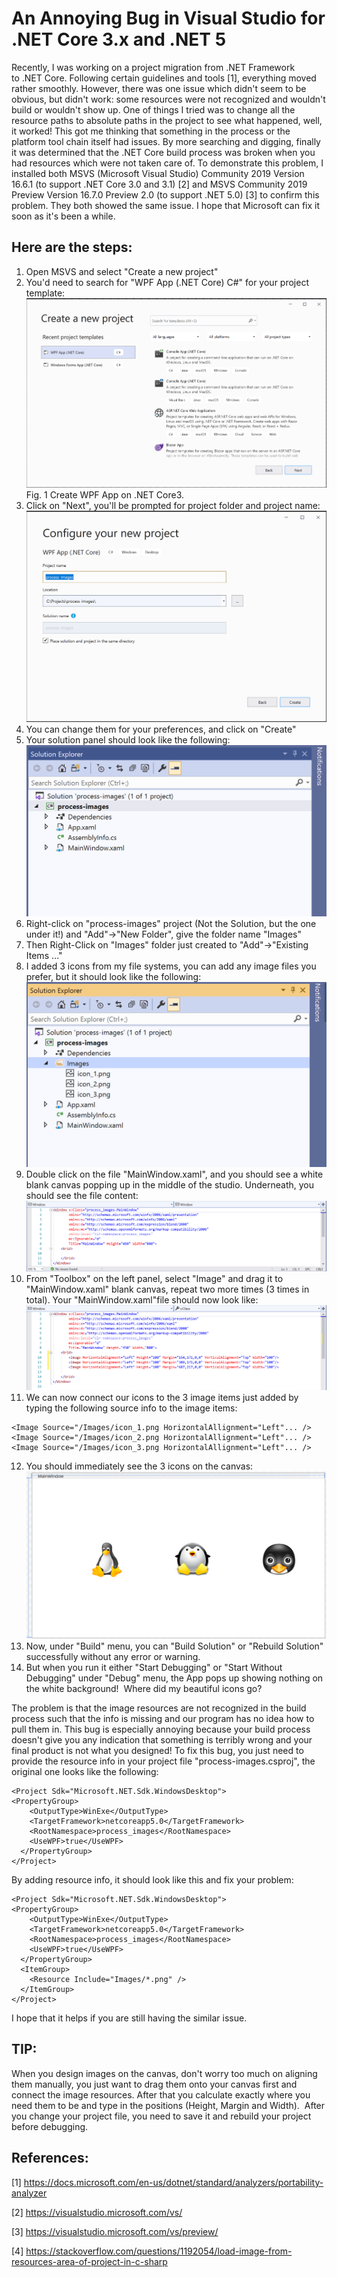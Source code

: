 # An Annoying Bug in Visual Studio for .NET Core 3.x and .NET 5

Recently, I was working on a project migration from .NET Framework to .NET Core. Following certain guidelines and tools [1], everything moved rather smoothly. However, there was one issue which didn't seem to be obvious, but didn't work: some resources were not recognized and wouldn't build or wouldn't show up. One of things I tried was to change all the resource paths to absolute paths in the project to see what happened, well, it worked! This got me thinking that something in the process or the platform tool chain itself had issues. By more searching and digging, finally it was determined that the .NET Core build process was broken when you had resources which were not taken care of.
To demonstrate this problem, I installed both MSVS (Microsoft Visual Studio) Community 2019 Version 16.6.1 (to support .NET Core 3.0 and 3.1) [2] and MSVS Community 2019 Preview Version 16.7.0 Preview 2.0 (to support .NET 5.0) [3] to confirm this problem. They both showed the same issue. I hope that Microsoft can fix it soon as it's been a while.

## Here are the steps:
1. Open MSVS and select "Create a new project"
2. You'd need to search for "WPF App (.NET Core) C#" for your project template:
![image1](SelectWPFAppNETCore1.png)
                       Fig. 1 Create WPF App on .NET Core3. 
3. Click on "Next", you'll be prompted for project folder and project name:
![image2](SelectProjectName2.png)
4. You can change them for your preferences, and click on "Create"
5. Your solution panel should look like the following:
![image3](solution3.png)
6. Right-click on "process-images" project (Not the Solution, but the one under it!) and "Add"->"New Folder", give the folder name "Images"
7. Then Right-Click on "Images" folder just created to "Add"->"Existing Items …"
8. I added 3 icons from my file systems, you can add any image files you prefer, but it should look like the following:
![image4](solution4.png)
9. Double click on the file "MainWindow.xaml", and you should see a white blank canvas popping up in the middle of the studio. Underneath, you should see the file content:
![image5](xaml5.png)
10. From "Toolbox" on the left panel, select "Image" and drag it to "MainWindow.xaml" blank canvas, repeat two more times (3 times in total). Your "MainWindow.xaml"file should now look like:
![image6](xaml6.png)
11. We can now connect our icons to the 3 image items just added by typing the following source info to the image items:
```
<Image Source="/Images/icon_1.png HorizontalAllignment="Left"... />
<Image Source="/Images/icon_2.png HorizontalAllignment="Left"... />
<Image Source="/Images/icon_3.png HorizontalAllignment="Left"... />
```
12. You should immediately see the 3 icons on the canvas:
![image7](designcanvas7.png)
13. Now, under "Build" menu, you can "Build Solution" or "Rebuild Solution" successfully without any error or warning.
14. But when you run it either "Start Debugging" or "Start Without Debugging" under "Debug" menu, the App pops up showing nothing on the white background! 
Where did my beautiful icons go?


The problem is that the image resources are not recognized in the build process such that the info is missing and our program has no idea how to pull them in. This bug is especially annoying because your build process doesn't give you any indication that something is terribly wrong and your final product is not what you designed!
To fix this bug, you just need to provide the resource info in your project file "process-images.csproj", the original one looks like the following:
```
<Project Sdk="Microsoft.NET.Sdk.WindowsDesktop">
<PropertyGroup>
    <OutputType>WinExe</OutputType>
    <TargetFramework>netcoreapp5.0</TargetFramework>
    <RootNamespace>process_images</RootNamespace>
    <UseWPF>true</UseWPF>
  </PropertyGroup>
</Project>
```
By adding resource info, it should look like this and fix your problem:
```
<Project Sdk="Microsoft.NET.Sdk.WindowsDesktop">
<PropertyGroup>
    <OutputType>WinExe</OutputType>
    <TargetFramework>netcoreapp5.0</TargetFramework>
    <RootNamespace>process_images</RootNamespace>
    <UseWPF>true</UseWPF>
  </PropertyGroup>
  <ItemGroup>
    <Resource Include="Images/*.png" />
  </ItemGroup>
</Project>
```
I hope that it helps if you are still having the similar issue.

## TIP:
When you design images on the canvas, don't worry too much on aligning them manually, you just want to drag them onto your canvas first and connect the image resources. After that you calculate exactly where you need them to be and type in the positions (Height, Margin and Width). 
After you change your project file, you need to save it and rebuild your project before debugging.

## References:
[1] https://docs.microsoft.com/en-us/dotnet/standard/analyzers/portability-analyzer

[2] https://visualstudio.microsoft.com/vs/

[3] https://visualstudio.microsoft.com/vs/preview/

[4] https://stackoverflow.com/questions/1192054/load-image-from-resources-area-of-project-in-c-sharp
